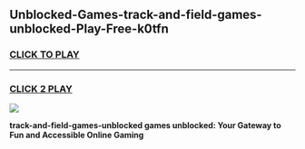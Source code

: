 
## Unblocked-Games-track-and-field-games-unblocked-Play-Free-k0tfn
<h3>
<a href="https://clearcache.space/e2bc6b?title=track-and-field-games-unblocked&ref=21A">CLICK TO PLAY</a></h3>
<hr>

<h3>
<a href="https://clearcache.space/e2bc6b?title=track-and-field-games-unblocked&ref=21A">CLICK 2 PLAY</a>
  
</h3>

<a href="https://clearcache.space/e2bc6b?title=track-and-field-games-unblocked&ref=21A"><img src="https://clearcache.store/games.png"></a>


**track-and-field-games-unblocked games unblocked: Your Gateway to Fun and Accessible Online Gaming**

